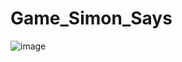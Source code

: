 # Game_Simon_Says

![image](https://user-images.githubusercontent.com/61141309/231156525-777cc4fd-6f2e-4809-a451-2f96d91ef019.png)
